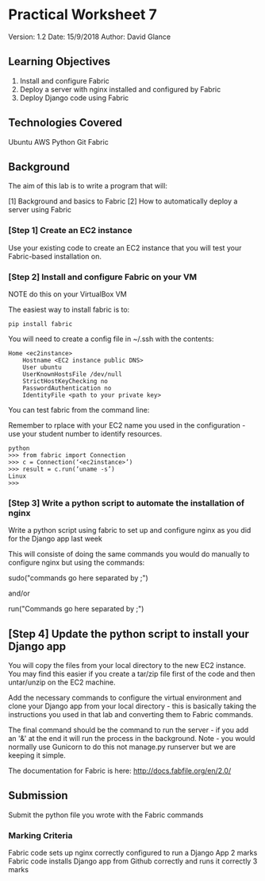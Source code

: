 # Practical Worksheet 7

Version: 1.2 Date: 15/9/2018 Author: David Glance

## Learning Objectives

1.	Install and configure Fabric
2.	Deploy a server with nginx installed and configured by Fabric
3. 	Deploy Django code using Fabric

## Technologies Covered

Ubuntu
AWS
Python
Git
Fabric

## Background

The aim of this lab is to write a program that will:
 
[1] Background and basics to Fabric
[2] How to automatically deploy a server using Fabric

### [Step 1] Create an EC2 instance

Use your existing code to create an EC2 instance that you will test
your Fabric-based installation on.

### [Step 2] Install and configure Fabric on your VM

NOTE do this on your VirtualBox VM

The easiest way to install fabric is to:

```
pip install fabric
```

You will need to create a config file in ~/.ssh with the contents:

```
Home <ec2instance>
	Hostname <EC2 instance public DNS>
	User ubuntu
	UserKnownHostsFile /dev/null
	StrictHostKeyChecking no
	PasswordAuthentication no
	IdentityFile <path to your private key>
```
	
You can test fabric from the command line:

Remember to rplace <ec2instance> with your EC2 name you used in the
configuration - use your student number to identify resources.

```
python
>>> from fabric import Connection
>>> c = Connection(‘<ec2instance>’)
>>> result = c.run(‘uname -s’)
Linux
>>>
```

### [Step 3] Write a python script to automate the installation of nginx

Write a python script using fabric to set up and configure nginx as
you did for the Django app last week

This will consiste of doing the same commands you would do manually to
configure nginx but using the commands:

sudo("commands go here separated by ;")

and/or

run("Commands go here separated by ;")

## [Step 4] Update the python script to install your Django app

You will copy the files from your local directory to the new EC2 instance. You may find this easier if you create a tar/zip file first of the code and then untar/unzip on the EC2 machine.

Add the necessary commands to configure the virtual environment and
clone your Django app from your local directory - this is basically taking the
instructions you used in that lab and converting them to Fabric commands.

The final command should be the command to run the server - if you add
an '&' at the end it will run the process in the background. Note -
you would normally use Gunicorn to do this not manage.py runserver but
we are keeping it simple.

The documentation for Fabric is here: http://docs.fabfile.org/en/2.0/

## Submission

Submit the python file you wrote with the Fabric commands

### Marking Criteria

Fabric code sets up nginx correctly configured to run a Django App 2 
marks  
Fabric code installs Django app from Github correctly and runs it
correctly 3 marks  



